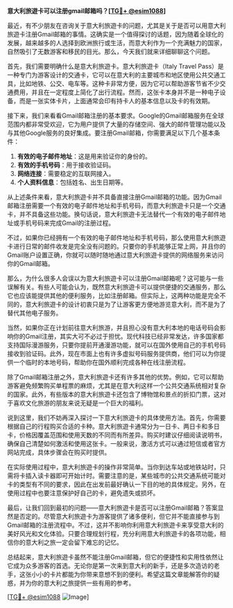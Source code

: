 **意大利旅遊卡可以注册gmail邮箱吗？[[TG💪+ @esim1088](https://t.me/s/esim1088)]**

最近，有不少朋友在咨询关于意大利旅遊卡的问题，尤其是关于是否可以用意大利旅遊卡注册Gmail邮箱的事情。这确实是一个值得探讨的话题，因为随着全球化的发展，越来越多的人选择到欧洲旅行或生活，而意大利作为一个充满魅力的国家，自然吸引了无数游客和移民的目光。那么，今天我们就来详细聊聊这个问题。

首先，我们需要明确什么是意大利旅遊卡。意大利旅遊卡（Italy Travel Pass）是一种专门为游客设计的交通卡，它可以在意大利的主要城市和地区使用公共交通工具，比如地铁、公交、电车等。这种卡非常方便，因为它可以帮助游客节省不少交通费用，并且在一定程度上简化了出行流程。然而，这张卡本身并不是一种电子设备，而是一张实体卡片，上面通常会印有持卡人的基本信息以及卡的有效期。

接下来，我们来看看Gmail邮箱注册的基本要求。Google的Gmail邮箱服务在全球范围内都非常受欢迎，它为用户提供了大量的存储空间、强大的邮件管理功能以及与其他Google服务的良好集成。要注册Gmail邮箱，你需要满足以下几个基本条件：

1. **有效的电子邮件地址**：这是用来验证你的身份的。
2. **有效的手机号码**：用于接收验证码。
3. **网络连接**：需要稳定的互联网接入。
4. **个人资料信息**：包括姓名、出生日期等。

从上述条件来看，意大利旅遊卡并不具备直接注册Gmail邮箱的功能。因为Gmail邮箱注册需要一个有效的电子邮件地址和手机号码，而意大利旅遊卡只是一个交通卡，并不具备这些功能。换句话说，意大利旅遊卡无法替代一个有效的电子邮件地址或手机号码来完成Gmail的注册过程。

不过，如果你已经拥有一个有效的电子邮件地址和手机号码，那么使用意大利旅遊卡进行日常的邮件收发是完全没有问题的。只要你的手机能够正常上网，并且你的Gmail账户设置正确，你就可以随时随地通过意大利旅遊卡提供的网络服务来访问你的Gmail邮箱。

那么，为什么很多人会误以为意大利旅遊卡可以注册Gmail邮箱呢？这可能与一些误解有关。有些人可能会认为，既然意大利旅遊卡可以提供便捷的交通服务，那么它也应该能提供其他的便利服务，比如注册邮箱。但实际上，这两种功能是完全不同的，意大利旅遊卡的设计初衷只是为了让游客更方便地游览意大利，而不是为了替代其他电子服务。

当然，如果你正在计划前往意大利旅游，并且担心没有意大利本地的电话号码会影响你的Gmail注册，其实大可不必过于担忧。现代科技已经非常发达，许多国家都支持国际漫游服务，只要你提前开通漫游功能，就可以在国外使用自己的手机号码接收到验证码。此外，现在市面上也有许多虚拟号码服务提供商，他们可以为你提供一个临时的本地号码，帮助你在国外顺利完成各种在线注册流程。

除了Gmail邮箱注册之外，意大利旅遊卡还有许多其他的优势。例如，它可以帮助游客避免频繁购买单程票的麻烦，尤其是在意大利这样一个公共交通系统相对复杂的国家。此外，有些版本的意大利旅遊卡还包含了博物馆和景点的折扣门票，这对于喜欢文化旅游的朋友来说无疑是一个巨大的福利。

说到这里，我们不妨再深入探讨一下意大利旅遊卡的具体使用方法。首先，你需要根据自己的行程购买合适的卡种。意大利旅遊卡通常分为一日卡、两日卡和多日卡，价格因覆盖范围和使用天数的不同而有所差异。购买时建议仔细阅读说明书，确保自己清楚如何激活和使用这张卡。一般来说，激活方式可以通过短信或者官方网站完成，具体步骤会在购买时提供。

在实际使用过程中，意大利旅遊卡的操作非常简单。当你到达车站或地铁站时，只需将卡插入读卡器即可开始计时。需要注意的是，某些城市的公共交通系统可能对卡的类型有不同的要求，因此在出发前最好确认一下目的地的具体规定。另外，在使用过程中也要注意保护好自己的卡，避免遗失或损坏。

最后，让我们回到最初的问题——意大利旅遊卡是否可以注册Gmail邮箱？答案显然是否定的。尽管意大利旅遊卡为游客提供了诸多便利，但它并不能直接参与到Gmail邮箱的注册流程中。不过，这并不影响你利用意大利旅遊卡来享受意大利的美好风光和文化体验。只要合理规划行程，充分利用意大利旅遊卡的各项功能，相信你的意大利之旅一定会留下难忘的记忆。

总结起来，意大利旅遊卡虽然不能注册Gmail邮箱，但它的便捷性和实用性依然让它成为众多游客的首选。无论你是第一次来到意大利的新手，还是多次造访的老手，这张小小的卡片都能为你带来意想不到的便利。希望这篇文章能解答你的疑惑，并为你的意大利之旅提供一些有用的参考。

[[TG💪+ @esim1088](https://t.me/s/esim1088) ![Image](https://i.postimg.cc/4NQfJmqS/Snipaste-2025-05-13-00-14-12.png)]